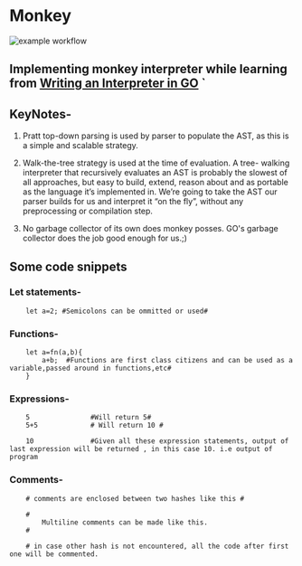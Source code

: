# Monkey
![example workflow](https://github.com/Revolyssup/monkey/actions/workflows/test.yml/badge.svg)

## Implementing monkey interpreter while learning from [Writing an Interpreter in GO](https://1lib.in/book/2927612/f54145) `
## KeyNotes-
1. Pratt top-down parsing is used by parser to populate the AST, as this is a simple and scalable strategy.
2. Walk-the-tree strategy is used at the time of evaluation. A tree-
walking interpreter that recursively evaluates an AST is probably the slowest of all approaches,
but easy to build, extend, reason about and as portable as the language it’s implemented in. We’re going to take the AST our parser
builds for us and interpret it “on the fly”, without any preprocessing or compilation step.

3. No garbage collector of its own does monkey posses. GO's garbage collector does the job good enough for us.;)


## Some code snippets

### Let statements-
```monkey
    let a=2; #Semicolons can be ommitted or used#
```

### Functions-
```monkey
    let a=fn(a,b){
        a+b;  #Functions are first class citizens and can be used as a variable,passed around in functions,etc#
    }
```
### Expressions-
```monkey
    5               #Will return 5#
    5+5             # Will return 10 #

    10              #Given all these expression statements, output of last expression will be returned , in this case 10. i.e output of program
```

### Comments-
```monkey
    # comments are enclosed between two hashes like this #

    # 
        Multiline comments can be made like this.
    #

    # in case other hash is not encountered, all the code after first one will be commented.
```